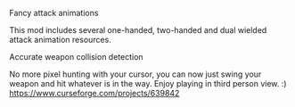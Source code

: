 Fancy attack animations

This mod includes several one-handed, two-handed and dual wielded attack animation resources.

Accurate weapon collision detection

No more pixel hunting with your cursor, you can now just swing your weapon and hit whatever is in the way. Enjoy playing in third person view. :)
https://www.curseforge.com/projects/639842
